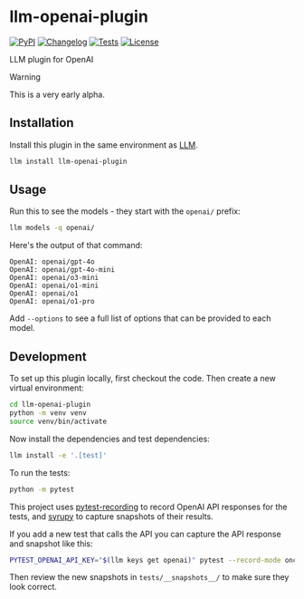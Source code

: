 # llm-openai-plugin

[![PyPI](https://img.shields.io/pypi/v/llm-openai-plugin.svg)](https://pypi.org/project/llm-openai-plugin/)
[![Changelog](https://img.shields.io/github/v/release/simonw/llm-openai-plugin?include_prereleases&label=changelog)](https://github.com/simonw/llm-openai-plugin/releases)
[![Tests](https://github.com/simonw/llm-openai-plugin/actions/workflows/test.yml/badge.svg)](https://github.com/simonw/llm-openai-plugin/actions/workflows/test.yml)
[![License](https://img.shields.io/badge/license-Apache%202.0-blue.svg)](https://github.com/simonw/llm-openai-plugin/blob/main/LICENSE)

LLM plugin for OpenAI

> [!WARNING]  
> This is a very early alpha.

## Installation

Install this plugin in the same environment as [LLM](https://llm.datasette.io/).
```bash
llm install llm-openai-plugin
```
## Usage

Run this to see the models - they start with the `openai/` prefix:

```bash
llm models -q openai/
```

Here's the output of that command:

<!-- [[[cog
import cog
from llm import cli
from click.testing import CliRunner
runner = CliRunner()
result = runner.invoke(cli.cli, ["models", "-q", "openai/"])
cog.out(
    "```\n{}\n```".format(result.output.strip())
)
]]] -->
```
OpenAI: openai/gpt-4o
OpenAI: openai/gpt-4o-mini
OpenAI: openai/o3-mini
OpenAI: openai/o1-mini
OpenAI: openai/o1
OpenAI: openai/o1-pro
```
<!-- [[[end]]] -->
Add `--options` to see a full list of options that can be provided to each model.

## Development

To set up this plugin locally, first checkout the code. Then create a new virtual environment:
```bash
cd llm-openai-plugin
python -m venv venv
source venv/bin/activate
```
Now install the dependencies and test dependencies:
```bash
llm install -e '.[test]'
```
To run the tests:
```bash
python -m pytest
```

This project uses [pytest-recording](https://github.com/kiwicom/pytest-recording) to record OpenAI API responses for the tests, and [syrupy](https://github.com/syrupy-project/syrupy) to capture snapshots of their results.

If you add a new test that calls the API you can capture the API response and snapshot like this:
```bash
PYTEST_OPENAI_API_KEY="$(llm keys get openai)" pytest --record-mode once --snapshot-update
```
Then review the new snapshots in `tests/__snapshots__/` to make sure they look correct.
